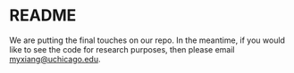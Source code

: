 # README

We are putting the final touches on our repo.  In the meantime, if you would like to see the code for research purposes,
then please email myxiang@uchicago.edu.

